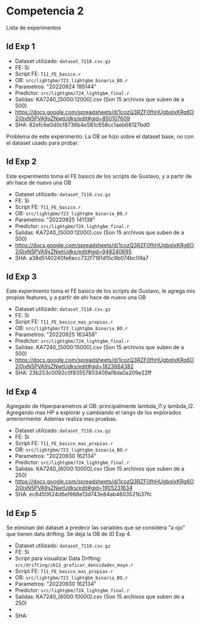 # Competencia 2

Lista de experimentos

## Id Exp 1

* Dataset utilizado: `dataset_7110.csv.gz`
* FE: Si
* Script FE: `711_FE_basico.r`
* OB: `src/lightgbm/723_lightgbm_binaria_BO.r`
* Parametros: "20220924 195144"
* Predictor: `src/lightgbm/724_lightgbm_final.r`
* Salidas: KA7240_[5000:12000].csv (Son 15 archivos que suben de a 500)
* https://docs.google.com/spreadsheets/d/1cozQ3RZF0fhHUgbqlxKRg6O2j0jxN5PVA9sZNwtUdks/edit#gid=850107609
* SHA: 82efc6e0d0cf8736b4e581c658cc1aeb68127bd0

Problema de este experimento: La OB se hizo sobre el dataset base, no con el dataset usado para probar.

## Id Exp 2

Este experimento toma el FE basico de los scripts de Gustavo, y a partir de ahi hace de nuevo una OB

* Dataset utilizado: `dataset_7110.csv.gz`
* FE: Si
* Script FE: `711_FE_basico.r`
* OB: `src/lightgbm/723_lightgbm_binaria_BO.r`
* Parametros: "20220925 141139"
* Predictor: `src/lightgbm/724_lightgbm_final.r`
* Salidas: KA7240_[5000:12000].csv (Son 15 archivos que suben de a 500)
* https://docs.google.com/spreadsheets/d/1cozQ3RZF0fhHUgbqlxKRg6O2j0jxN5PVA9sZNwtUdks/edit#gid=948240695
* SHA: a38d5140240fe6ecc732f7191d15c9b074bc09a7

## Id Exp 3

Este experimento toma el FE basico de los scripts de Gustavo, le agrega mis propias features, y a partir de ahi hace de nuevo una OB

* Dataset utilizado: `dataset_7110.csv.gz`
* FE: Si
* Script FE: `711_FE_basico_mas_propias.r`
* OB: `src/lightgbm/723_lightgbm_binaria_BO.r`
* Parametros: "20220925 163456"
* Predictor: `src/lightgbm/724_lightgbm_final.r`
* Salidas: KA7240_[5000:15000].csv (Son 15 archivos que suben de a 500)
* https://docs.google.com/spreadsheets/d/1cozQ3RZF0fhHUgbqlxKRg6O2j0jxN5PVA9sZNwtUdks/edit#gid=1823664382      
* SHA: 23b253c0092c0f83557803409af8da0a209e22ff

## Id Exp 4

Agregado de Hiperparametros al OB: principalmente lambda_l1 y lambda_l2. Agregando mas HP a explorar y cambiando el rango de los explorados anteriormente. Ademas realiza mas pruebas.

* Dataset utilizado: `dataset_7110.csv.gz`
* FE: Si
* Script FE: `711_FE_basico_mas_propias.r`
* OB: `src/lightgbm/723_lightgbm_binaria_BO.r`
* Parametros: "20220930 162134"
* Predictor: `src/lightgbm/724_lightgbm_final.r`
* Salidas: KA7240_[6000:10000].csv (Son 15 archivos que suben de a 250)
* https://docs.google.com/spreadsheets/d/1cozQ3RZF0fhHUgbqlxKRg6O2j0jxN5PVA9sZNwtUdks/edit#gid=1905231634
* SHA: ec8450624d6ef988e13d743e84ab4603521b37fc

## Id Exp 5

Se eliminan del dataset a predecir las variables que se considera "a ojo" que tienen data drifting. Se deja la OB de ID Exp 4.

* Dataset utilizado: `dataset_7110.csv.gz`
* FE: Si
* Script para visualizar Data Drifting: `src/drifting/z613_graficar_densidades_mayo.r`
* Script FE: `711_FE_basico_mas_propias.r`
* OB: `src/lightgbm/723_lightgbm_binaria_BO.r`
* Parametros: "20220930 162134"
* Predictor: `src/lightgbm/724_lightgbm_final.r`
* Salidas: KA7240_[6000:10000].csv (Son 15 archivos que suben de a 250)
* 
* SHA: 
